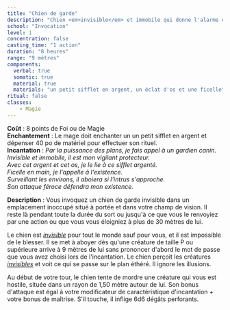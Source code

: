 ```yaml
---
title: "Chien de garde"
description: "Chien <em>invisible</em> et immobile qui donne l'alarme et attaque les intrus."
school: "Invocation"
level: 1
concentration: false
casting_time: "1 action"
duration: "8 heures"
range: "9 mètres"
components:
  verbal: true
  somatic: true
  material: true
  materials: "un petit sifflet en argent, un éclat d'os et une ficelle"
ritual: false
classes:
    - Magie
---
```

**Coût** : 8 points de Foi ou de Magie  
**Enchantement** : Le mage doit enchanter un un petit sifflet en argent et dépenser 40 po de matériel pour effectuer son rituel.  
**Incantation** : *Par la puissance des plans, je fais appel à un gardien canin.*   
*Invisible et immobile, il est mon vigilant protecteur.*   
*Avec cet argent et cet os, je le lie à ce sifflet argenté.*   
*Ficelle en main, je l'appelle à l'existence.*   
*Surveillant les environs, il aboiera si l'intrus s'approche.*   
*Son attaque féroce défendra mon existence.*   

**Description** : Vous invoquez un chien de garde invisible dans un emplacement inoccupé situé à portée et dans votre champ de vision. Il reste là pendant toute la durée du sort ou jusqu'à ce que vous le renvoyiez par une action ou que vous vous éloigniez à plus de 30 mètres de lui.

Le chien est [_invisible_](/gerer-la-sante-du-personnage/#invisible) pour tout le monde sauf pour vous, et il est impossible de le blesser. Il se met à aboyer dès qu'une créature de taille P ou supérieure arrive à 9 mètres de lui sans prononcer d'abord le mot de passe que vous avez choisi lors de l'incantation. Le chien perçoit les créatures [_invisibles_](/gerer-la-sante-du-personnage/#invisible) et voit ce qui se passe sur le plan éthéré. Il ignore les illusions.

Au début de votre tour, le chien tente de mordre une créature qui vous est hostile, située dans un rayon de 1,50 mètre autour de lui. Son bonus d'attaque est égal à votre modificateur de caractéristique d'incantation + votre bonus de maîtrise. S'il touche, il inflige 6d6 dégâts perforants.  
